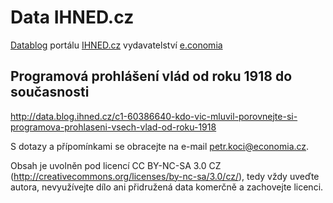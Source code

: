 # Data IHNED.cz

[Datablog](http://ihned.cz/data/) portálu [IHNED.cz](http://ihned.cz/) vydavatelství [e.conomia](http://economia.ihned.cz/) 

Programová prohlášení vlád od roku 1918 do současnosti
--------------
http://data.blog.ihned.cz/c1-60386640-kdo-vic-mluvil-porovnejte-si-programova-prohlaseni-vsech-vlad-od-roku-1918

S dotazy a přípomínkami se obracejte na e-mail petr.koci@economia.cz.

Obsah je uvolněn pod licencí CC BY-NC-SA 3.0 CZ (http://creativecommons.org/licenses/by-nc-sa/3.0/cz/), tedy vždy uveďte autora, nevyužívejte dílo ani přidružená data komerčně a zachovejte licenci.